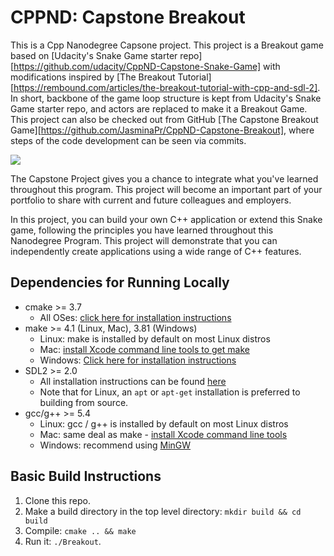 # CPPND: Capstone Breakout

This is a Cpp Nanodegree Capsone project. This project is a Breakout game based on [Udacity's Snake Game starter repo][https://github.com/udacity/CppND-Capstone-Snake-Game] with modifications inspired by [The Breakout Tutorial][https://rembound.com/articles/the-breakout-tutorial-with-cpp-and-sdl-2]. In short, backbone of the game loop structure is kept from Udacity's Snake Game starter repo, and actors are replaced to make it a Breakout Game. This project can also be checked out from GitHub [The Capstone Breakout Game][https://github.com/JasminaPr/CppND-Capstone-Breakout], where steps of the code development can be seen via commits.

<img src="snake_game.gif"/>

The Capstone Project gives you a chance to integrate what you've learned throughout this program. This project will become an important part of your portfolio to share with current and future colleagues and employers.

In this project, you can build your own C++ application or extend this Snake game, following the principles you have learned throughout this Nanodegree Program. This project will demonstrate that you can independently create applications using a wide range of C++ features.

## Dependencies for Running Locally
* cmake >= 3.7
  * All OSes: [click here for installation instructions](https://cmake.org/install/)
* make >= 4.1 (Linux, Mac), 3.81 (Windows)
  * Linux: make is installed by default on most Linux distros
  * Mac: [install Xcode command line tools to get make](https://developer.apple.com/xcode/features/)
  * Windows: [Click here for installation instructions](http://gnuwin32.sourceforge.net/packages/make.htm)
* SDL2 >= 2.0
  * All installation instructions can be found [here](https://wiki.libsdl.org/Installation)
  * Note that for Linux, an `apt` or `apt-get` installation is preferred to building from source.
* gcc/g++ >= 5.4
  * Linux: gcc / g++ is installed by default on most Linux distros
  * Mac: same deal as make - [install Xcode command line tools](https://developer.apple.com/xcode/features/)
  * Windows: recommend using [MinGW](http://www.mingw.org/)

## Basic Build Instructions

1. Clone this repo.
2. Make a build directory in the top level directory: `mkdir build && cd build`
3. Compile: `cmake .. && make`
4. Run it: `./Breakout`.
